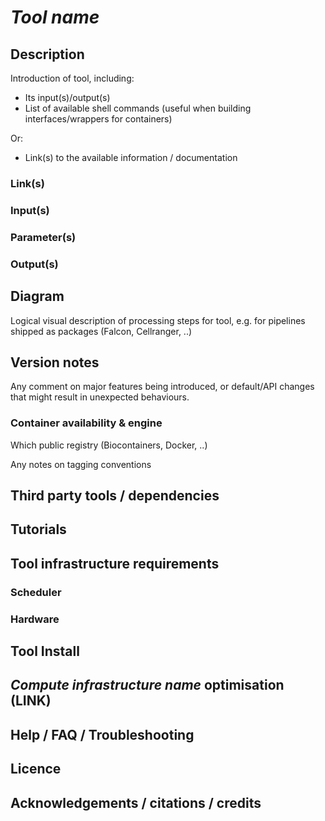 # *Tool name*

## Description

Introduction of tool, including:

- Its input(s)/output(s)
- List of available shell commands (useful when building interfaces/wrappers for containers)

Or:

- Link(s) to the available information / documentation

### Link(s)

### Input(s)

### Parameter(s)

### Output(s)

## Diagram

Logical visual description of processing steps for tool, e.g. for pipelines shipped as packages (Falcon, Cellranger, ..)

## Version notes

Any comment on major features being introduced, or default/API changes that might result in unexpected behaviours.

### Container availability & engine

Which public registry (Biocontainers, Docker, ..)

Any notes on tagging conventions

## Third party tools / dependencies

## Tutorials

## Tool infrastructure requirements

### Scheduler

### Hardware

## Tool Install

## *Compute infrastructure name* optimisation (**LINK**)

## Help / FAQ / Troubleshooting

## Licence

## Acknowledgements / citations / credits
